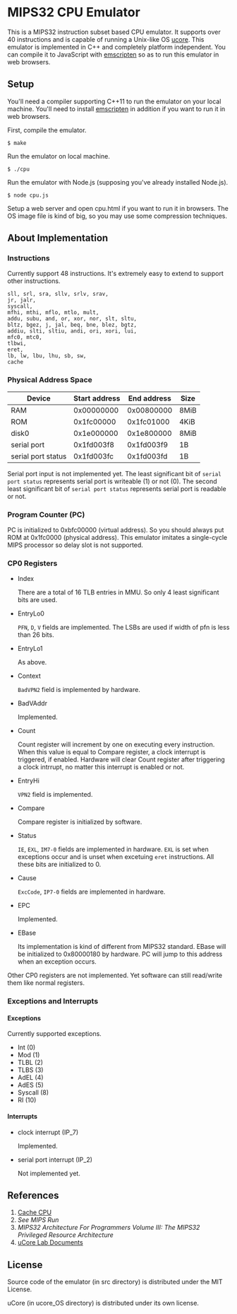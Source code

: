 # MIPS32 CPU Emulator

This is a MIPS32 instruction subset based CPU emulator. It supports over 40 instructions and is capable of running a Unix-like OS [ucore](https://github.com/chyyuu/ucore_os_lab). This emulator is implemented in C++ and completely platform independent. You can compile it to JavaScript with [emscripten](http://emscripten.org) so as to run this emulator in web browsers. 


## Setup

You'll need a compiler supporting C++11 to run the emulator on your local 
machine. 
You'll need to install [emscripten](http://emscripten.org) in addition if you want to run it in web browsers. 

First, compile the emulator. 

```
$ make
```

Run the emulator on local machine. 

```
$ ./cpu
```

Run the emulator with Node.js (supposing you've already installed Node.js). 

```
$ node cpu.js
```

Setup a web server and open cpu.html if you want to run it in browsers. 
The OS image file is kind of big, so you may use some compression techniques. 

## About Implementation

### Instructions
Currently support 48 instructions. It's extremely easy to extend to support other instructions. 

```
sll, srl, sra, sllv, srlv, srav, 
jr, jalr, 
syscall, 
mfhi, mthi, mflo, mtlo, mult, 
addu, subu, and, or, xor, nor, slt, sltu, 
bltz, bgez, j, jal, beq, bne, blez, bgtz, 
addiu, slti, sltiu, andi, ori, xori, lui, 
mfc0, mtc0, 
tlbwi, 
eret, 
lb, lw, lbu, lhu, sb, sw, 
cache
```

### Physical Address Space
Device             | Start address | End address | Size
-------------------|---------------|-------------|-----
RAM                | 0x00000000    | 0x00800000  | 8MiB
ROM                | 0x1fc00000    | 0x1fc01000  | 4KiB
disk0              | 0x1e000000    | 0x1e800000  | 8MiB
serial port        | 0x1fd003f8    | 0x1fd003f9  | 1B
serial port status | 0x1fd003fc    | 0x1fd003fd  | 1B

Serial port input is not implemented yet. 
The least significant bit of `serial port status` represents serial port is writeable (1) or not (0).
The second least significant bit of `serial port status` represents serial port is readable or not.

### Program Counter (PC)
PC is initialized to 0xbfc00000 (virtual address). So you should always put ROM at 0x1fc0000 (physical address). This emulator imitates a single-cycle MIPS processor so delay slot is not supported. 

### CP0 Registers

* Index

    There are a total of 16 TLB entries in MMU. So only 4 least significant bits are used. 
    
* EntryLo0

    `PFN`, `D`, `V` fields are implemented. The LSBs are used if width of pfn is less than 26 bits. 
    
* EntryLo1

    As above. 
    
* Context

    `BadVPN2` field is implemented by hardware. 
    
* BadVAddr

    Implemented. 

* Count

    Count register will increment by one on executing every instruction. 
When this value is equal to Compare register, 
a clock interrupt is triggered, if enabled. 
Hardware will clear Count register after triggering a clock intrrupt,
no matter this interrupt is enabled or not. 

* EntryHi
    
    `VPN2` field is implemented. 

* Compare
    
    Compare register is initialized by software. 

* Status

    `IE`, `EXL`, `IM7-0` fields are implemented in hardware. 
`EXL` is set when exceptions occur and is unset when excetuing `eret` instructions. All these bits are initialized to 0.

* Cause

    `ExcCode`, `IP7-0` fields are implemented in hardware. 

* EPC

    Implemented. 

* EBase

    Its implementation is kind of different from MIPS32 standard.
EBase will be initialized to 0x80000180 by hardware. 
PC will jump to this address when an exception occurs. 

Other CP0 registers are not implemented. Yet software can still read/write them like normal registers. 


### Exceptions and Interrupts

#### Exceptions
Currently supported exceptions. 

* Int (0)
* Mod (1)
* TLBL (2)
* TLBS (3)
* AdEL (4)
* AdES (5)
* Syscall (8)
* RI (10)

#### Interrupts
* clock interrupt (IP_7)

    Implemented.
    
* serial port interrupt (IP_2)
    
    Not implemented yet. 

## References

1. [Cache CPU](https://github.com/JamisHoo/Cache-CPU)
2. *See MIPS Run*
3. *MIPS32 Architecture For Programmers Volume III: The MIPS32 Privileged Resource Architecture*
4. [uCore Lab Documents](https://www.gitbook.com/book/objectkuan/ucore-docs/details)

## License

Source code of the emulator (in src directory) is distributed under the MIT License. 

uCore (in ucore_OS directory) is distributed under its own license. 